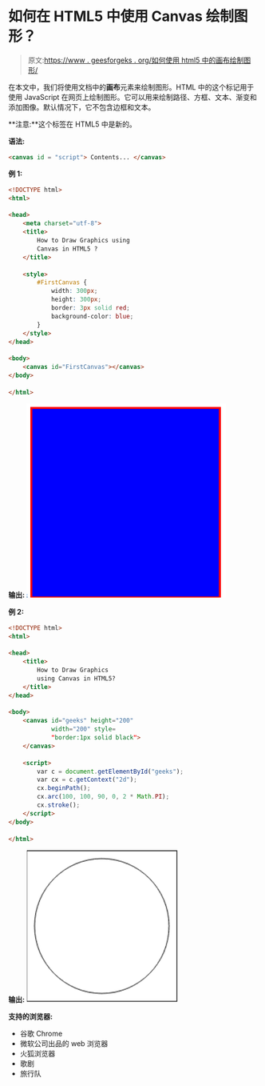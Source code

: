 # 如何在 HTML5 中使用 Canvas 绘制图形？

> 原文:[https://www . geesforgeks . org/如何使用 html5 中的画布绘制图形/](https://www.geeksforgeeks.org/how-to-draw-graphics-using-canvas-in-html5/)

在本文中，我们将使用文档中的**画布**元素来绘制图形。HTML 中的这个标记用于使用 JavaScript 在网页上绘制图形。它可以用来绘制路径、方框、文本、渐变和添加图像。默认情况下，它不包含边框和文本。

**注意:**这个标签在 HTML5 中是新的。

**语法:**

```html
<canvas id = "script"> Contents... </canvas>
```

**例 1:**

```html
<!DOCTYPE html>
<html>

<head>
    <meta charset="utf-8">
    <title>
        How to Draw Graphics using
        Canvas in HTML5 ?
    </title>

    <style>
        #FirstCanvas {
            width: 300px;
            height: 300px;
            border: 3px solid red;
            background-color: blue;
        }
    </style>
</head>

<body>
    <canvas id="FirstCanvas"></canvas>
</body>

</html>
```

**输出:** ![](img/da34b6fc4f0810eb42a8d6b858770fc7.png)

**例 2:**

```html
<!DOCTYPE html>
<html>

<head>
    <title>
        How to Draw Graphics 
        using Canvas in HTML5?
    </title>
</head>

<body>
    <canvas id="geeks" height="200"
            width="200" style=
            "border:1px solid black">
    </canvas>

    <script>
        var c = document.getElementById("geeks");
        var cx = c.getContext("2d");
        cx.beginPath();
        cx.arc(100, 100, 90, 0, 2 * Math.PI);
        cx.stroke(); 
    </script>
</body>

</html>
```

**输出:**
![](img/8fae1eb717fa297ec8c71dd0797f705c.png)

**支持的浏览器:**

*   谷歌 Chrome
*   微软公司出品的 web 浏览器
*   火狐浏览器
*   歌剧
*   旅行队